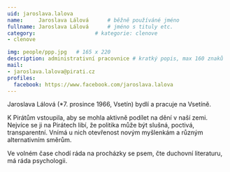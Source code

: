 ```yaml
---
uid: jaroslava.lalova
name:     Jaroslava Lálová  	# běžně používáné jméno
fullname: Jaroslava Lálová  	# jméno s tituly etc.
category:                   # kategorie: clenove
- clenove

img: people/ppp.jpg   # 165 x 220
description: administrativní pracovnice # kratký popis, max 160 znaků
mail:
- jaroslava.lalova@pirati.cz
profiles:
  facebook: https://www.facebook.com/jaroslava.lalova
---
```


Jaroslava Lálová (*7. prosince 1966, Vsetín) bydlí a pracuje na Vsetíně.

K Pirátům vstoupila, aby se mohla aktivně podílet na dění v naší zemi. Nejvíce se ji na Pirátech libí, že politika může být slušná, poctivá, transparentní. Vnímá u nich otevřenost novým myšlenkám a různým alternativním směrům.

Ve volném čase chodí ráda na procházky se psem, čte duchovní literaturu, má ráda psychologii.
